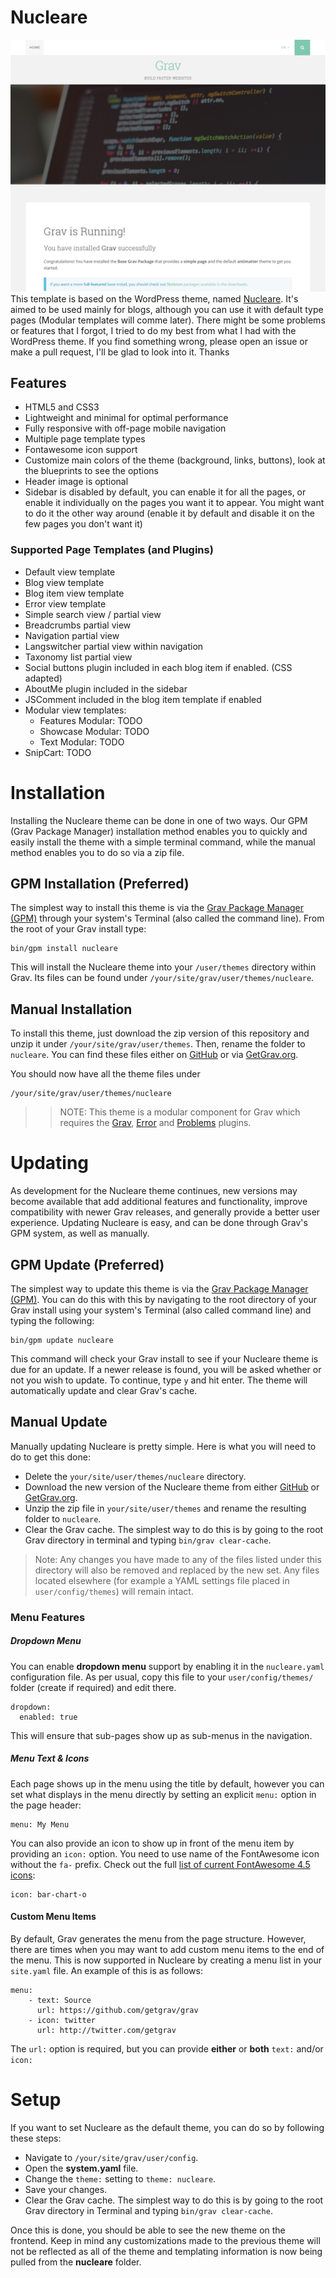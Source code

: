 # Nucleare

![Nucleare](assets/readme_1.png)
This template is based on the WordPress theme, named [Nucleare](https://wordpress.com/themes/nucleare/).
It's aimed to be used mainly for blogs, although you can use it with default type pages (Modular templates will comme later).
There might be some problems or features that I forgot, I tried to do my best from what I had with the WordPress theme. If you find something wrong, please open an issue or make a pull request, I'll be glad to look into it. Thanks

## Features

* HTML5 and CSS3
* Lightweight and minimal for optimal performance
* Fully responsive with off-page mobile navigation
* Multiple page template types
* Fontawesome icon support
* Customize main colors of the theme (background, links, buttons), look at the blueprints to see the options
* Header image is optional
* Sidebar is disabled by default, you can enable it for all the pages, or enable it individually on the pages you want it to appear. You might want to do it the other way around (enable it by default and disable it on the few pages you don't want it)

### Supported Page Templates (and Plugins)

* Default view template
* Blog view template
* Blog item view template
* Error view template
* Simple search view / partial view
* Breadcrumbs partial view
* Navigation partial view
* Langswitcher partial view within navigation
* Taxonomy list partial view
* Social buttons plugin included in each blog item if enabled. (CSS adapted)
* AboutMe plugin included in the sidebar
* JSComment included in the blog item template if enabled
* Modular view templates:
  * Features Modular: TODO
  * Showcase Modular: TODO
  * Text Modular: TODO
* SnipCart: TODO

# Installation

Installing the Nucleare theme can be done in one of two ways. Our GPM (Grav Package Manager) installation method enables you to quickly and easily install the theme with a simple terminal command, while the manual method enables you to do so via a zip file. 


## GPM Installation (Preferred)

The simplest way to install this theme is via the [Grav Package Manager (GPM)](http://learn.getgrav.org/advanced/grav-gpm) through your system's Terminal (also called the command line).  From the root of your Grav install type:

    bin/gpm install nucleare

This will install the Nucleare theme into your `/user/themes` directory within Grav. Its files can be found under `/your/site/grav/user/themes/nucleare`.

## Manual Installation

To install this theme, just download the zip version of this repository and unzip it under `/your/site/grav/user/themes`. Then, rename the folder to `nucleare`. You can find these files either on [GitHub](https://github.com/birssan/grav-theme-nucleare) or via [GetGrav.org](http://getgrav.org/downloads/themes).

You should now have all the theme files under

    /your/site/grav/user/themes/nucleare

>> NOTE: This theme is a modular component for Grav which requires the [Grav](http://github.com/getgrav/grav), [Error](https://github.com/getgrav/grav-theme-error) and [Problems](https://github.com/getgrav/grav-plugin-problems) plugins.

# Updating

As development for the Nucleare theme continues, new versions may become available that add additional features and functionality, improve compatibility with newer Grav releases, and generally provide a better user experience. Updating Nucleare is easy, and can be done through Grav's GPM system, as well as manually.

## GPM Update (Preferred)

The simplest way to update this theme is via the [Grav Package Manager (GPM)](http://learn.getgrav.org/advanced/grav-gpm). You can do this with this by navigating to the root directory of your Grav install using your system's Terminal (also called command line) and typing the following:

    bin/gpm update nucleare

This command will check your Grav install to see if your Nucleare theme is due for an update. If a newer release is found, you will be asked whether or not you wish to update. To continue, type `y` and hit enter. The theme will automatically update and clear Grav's cache.

## Manual Update

Manually updating Nucleare is pretty simple. Here is what you will need to do to get this done:

* Delete the `your/site/user/themes/nucleare` directory.
* Download the new version of the Nucleare theme from either [GitHub](https://github.com/birssan/grav-plugin-nucleare) or [GetGrav.org](http://getgrav.org/downloads/themes#extras).
* Unzip the zip file in `your/site/user/themes` and rename the resulting folder to `nucleare`.
* Clear the Grav cache. The simplest way to do this is by going to the root Grav directory in terminal and typing `bin/grav clear-cache`.

> Note: Any changes you have made to any of the files listed under this directory will also be removed and replaced by the new set. Any files located elsewhere (for example a YAML settings file placed in `user/config/themes`) will remain intact.


### Menu Features

##### Dropdown Menu

You can enable **dropdown menu** support by enabling it in the `nucleare.yaml` configuration file. As per usual, copy this file to your `user/config/themes/` folder (create if required) and edit there.

```
dropdown:
  enabled: true
```

This will ensure that sub-pages show up as sub-menus in the navigation.

##### Menu Text & Icons

Each page shows up in the menu using the title by default, however you can set what displays in the menu directly by setting an explicit `menu:` option in the page header:

```
menu: My Menu
```

You can also provide an icon to show up in front of the menu item by providing an `icon:` option.  You need to use name of the FontAwesome icon without the `fa-` prefix.  Check out the full [list of current FontAwesome 4.5 icons](http://fortawesome.github.io/Font-Awesome/icons/):

```
icon: bar-chart-o
```

#### Custom Menu Items

By default, Grav generates the menu from the page structure.  However, there are times when you may want to add custom menu items to the end of the menu.  This is now supported in Nucleare by creating a menu list in your `site.yaml` file.  An example of this is as follows:

```
menu:
    - text: Source
      url: https://github.com/getgrav/grav
    - icon: twitter
      url: http://twitter.com/getgrav
```

The `url:` option is required, but you can provide **either** or **both** `text:` and/or `icon:`

# Setup

If you want to set Nucleare as the default theme, you can do so by following these steps:

* Navigate to `/your/site/grav/user/config`.
* Open the **system.yaml** file.
* Change the `theme:` setting to `theme: nucleare`.
* Save your changes.
* Clear the Grav cache. The simplest way to do this is by going to the root Grav directory in Terminal and typing `bin/grav clear-cache`.

Once this is done, you should be able to see the new theme on the frontend. Keep in mind any customizations made to the previous theme will not be reflected as all of the theme and templating information is now being pulled from the **nucleare** folder.
